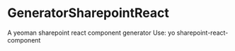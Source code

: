 # GeneratorSharepointReact
A yeoman sharepoint react component generator
Use:
yo sharepoint-react-component <Component Name>

